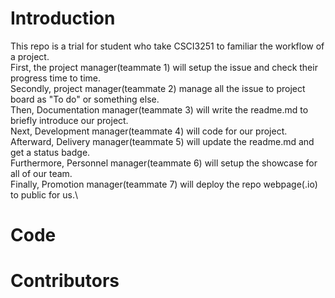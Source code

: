 # Introduction
This repo is a trial for student who take CSCI3251 to familiar the workflow of a project.\
First, the project manager(teammate 1) will setup the issue and check their progress time to time.\
Secondly, project manager(teammate 2) manage all the issue to project board as "To do" or something else.\
Then, Documentation manager(teammate 3) will write the readme.md to briefly introduce our project.\
Next, Development manager(teammate 4) will code for our project.\
Afterward, Delivery manager(teammate 5) will update the readme.md and get a status badge.\
Furthermore, Personnel manager(teammate 6) will setup the showcase for all of our team.\
Finally, Promotion manager(teammate 7) will deploy the repo webpage(.io) to public for us.\

# Code


# Contributors
 
